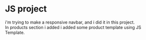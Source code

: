 # JS project
i'm trying to make a responsive navbar, and i did it in this project.<br>In products section i added i added some product template using JS Template.
